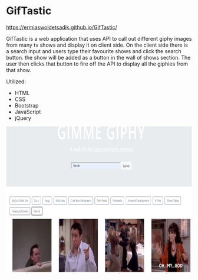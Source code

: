 # GifTastic
https://ermiaswoldetsadik.github.io/GifTastic/

GifTastic is a web application that uses API to call out different giphy images from many tv shows and display it on client side. On the client side there is a search input and users type their favourite shows and click the search button. the show will be added as a button in the wall of shows section. The user then clicks that button to fire off the API to display all the giphies from that show.

Utilized:
- HTML
- CSS
- Bootstrap
- JavaScript
- jQuery

<img src="assets\images\giphy.PNG" width="800" height="400">
